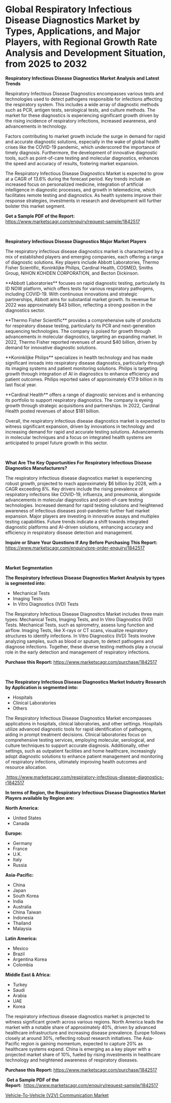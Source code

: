 <p><h1>Global Respiratory Infectious Disease Diagnostics Market by Types, Applications, and Major Players, with Regional Growth Rate Analysis and Development Situation, from 2025 to 2032</h1></p><p><strong>Respiratory Infectious Disease Diagnostics Market Analysis and Latest Trends</strong></p>
<p><p>Respiratory Infectious Disease Diagnostics encompasses various tests and technologies used to detect pathogens responsible for infections affecting the respiratory system. This includes a wide array of diagnostic methods such as PCR, antigen tests, serological tests, and culture methods. The market for these diagnostics is experiencing significant growth driven by the rising incidence of respiratory infections, increased awareness, and advancements in technology. </p><p>Factors contributing to market growth include the surge in demand for rapid and accurate diagnostic solutions, especially in the wake of global health crises like the COVID-19 pandemic, which underscored the importance of timely diagnosis. Furthermore, the development of innovative diagnostic tools, such as point-of-care testing and molecular diagnostics, enhances the speed and accuracy of results, fostering market expansion.</p><p>The Respiratory Infectious Disease Diagnostics Market is expected to grow at a CAGR of 13.6% during the forecast period. Key trends include an increased focus on personalized medicine, integration of artificial intelligence in diagnostic processes, and growth in telemedicine, which facilitates remote testing and diagnostics. As health systems improve their response strategies, investments in research and development will further bolster this market segment.</p></p>
<p><strong>Get a Sample PDF of the Report:&nbsp;</strong> <a href="https://www.marketscagr.com/enquiry/request-sample/1842517?utm_campaign=2936&utm_medium=2&utm_source=Github&utm_content=ia&utm_term=26032025&utm_id=respiratory-infectious-disease-diagnostics">https://www.marketscagr.com/enquiry/request-sample/1842517</a></p>
<p>&nbsp;</p>
<p><strong>Respiratory Infectious Disease Diagnostics Major Market Players</strong></p>
<p><p>The respiratory infectious disease diagnostics market is characterized by a mix of established players and emerging companies, each offering a range of diagnostic solutions. Key players include Abbott Laboratories, Thermo Fisher Scientific, Koninklijke Philips, Cardinal Health, COSMED, Smiths Group, NIHON KOHDEN CORPORATION, and Becton Dickinson.</p><p>**Abbott Laboratories** focuses on rapid diagnostic testing, particularly its ID NOW platform, which offers tests for various respiratory pathogens, including COVID-19. With continuous innovations and strategic partnerships, Abbott aims for substantial market growth. Its revenue for 2022 was approximately $43 billion, reflecting a strong position in the diagnostics sector.</p><p>**Thermo Fisher Scientific** provides a comprehensive suite of products for respiratory disease testing, particularly its PCR and next-generation sequencing technologies. The company is poised for growth through advancements in molecular diagnostics, targeting an expanding market. In 2022, Thermo Fisher reported revenues of around $40 billion, driven by demand for innovative diagnostic solutions.</p><p>**Koninklijke Philips** specializes in health technology and has made significant inroads into respiratory disease diagnostics, particularly through its imaging systems and patient monitoring solutions. Philips is targeting growth through integration of AI in diagnostics to enhance efficiency and patient outcomes. Philips reported sales of approximately €17.9 billion in its last fiscal year.</p><p>**Cardinal Health** offers a range of diagnostic services and is enhancing its portfolio to support respiratory diagnostics. The company is eyeing growth through strategic acquisitions and partnerships. In 2022, Cardinal Health posted revenues of about $181 billion.</p><p>Overall, the respiratory infectious disease diagnostics market is expected to witness significant expansion, driven by innovations in technology and increasing demand for rapid and accurate testing solutions. Advancements in molecular techniques and a focus on integrated health systems are anticipated to propel future growth in this sector.</p></p>
<p>&nbsp;</p>
<p><strong>What Are The Key Opportunities For Respiratory Infectious Disease Diagnostics Manufacturers?</strong></p>
<p><p>The respiratory infectious disease diagnostics market is experiencing robust growth, projected to reach approximately $6 billion by 2028, with a CAGR exceeding 8%. Key drivers include the rising prevalence of respiratory infections like COVID-19, influenza, and pneumonia, alongside advancements in molecular diagnostics and point-of-care testing technologies. Increased demand for rapid testing solutions and heightened awareness of infectious diseases post-pandemic further fuel market expansion. Major players are investing in innovative assays and multiplex testing capabilities. Future trends indicate a shift towards integrated diagnostic platforms and AI-driven solutions, enhancing accuracy and efficiency in respiratory disease detection and management.</p></p>
<p><strong>Inquire or Share Your Questions If Any Before Purchasing This Report:</strong> <a href="https://www.marketscagr.com/enquiry/pre-order-enquiry/1842517?utm_campaign=2936&utm_medium=2&utm_source=Github&utm_content=ia&utm_term=26032025&utm_id=respiratory-infectious-disease-diagnostics">https://www.marketscagr.com/enquiry/pre-order-enquiry/1842517</a></p>
<p>&nbsp;</p>
<p><strong>Market Segmentation</strong></p>
<p><strong>The Respiratory Infectious Disease Diagnostics Market Analysis by types is segmented into:</strong></p>
<p><ul><li>Mechanical Tests</li><li>Imaging Tests</li><li>In Vitro Diagnostics (IVD) Tests</li></ul></p>
<p><p>The Respiratory Infectious Disease Diagnostics Market includes three main types: Mechanical Tests, Imaging Tests, and In Vitro Diagnostics (IVD) Tests. Mechanical Tests, such as spirometry, assess lung function and airflow. Imaging Tests, like X-rays or CT scans, visualize respiratory structures to identify infections. In Vitro Diagnostics (IVD) Tests involve analyzing samples, such as blood or sputum, to detect pathogens and diagnose infections. Together, these diverse testing methods play a crucial role in the early detection and management of respiratory infections.</p></p>
<p><strong>Purchase this Report:&nbsp;</strong><a href="https://www.marketscagr.com/purchase/1842517?utm_campaign=2936&utm_medium=2&utm_source=Github&utm_content=ia&utm_term=26032025&utm_id=respiratory-infectious-disease-diagnostics">https://www.marketscagr.com/purchase/1842517</a></p>
<p>&nbsp;</p>
<p><strong>The Respiratory Infectious Disease Diagnostics Market Industry Research by Application is segmented into:</strong></p>
<p><ul><li>Hospitals</li><li>Clinical Laboratories</li><li>Others</li></ul></p>
<p><p>The Respiratory Infectious Disease Diagnostics Market encompasses applications in hospitals, clinical laboratories, and other settings. Hospitals utilize advanced diagnostic tools for rapid identification of pathogens, aiding in prompt treatment decisions. Clinical laboratories focus on comprehensive testing services, employing molecular, serological, and culture techniques to support accurate diagnosis. Additionally, other settings, such as outpatient facilities and home healthcare, increasingly adopt diagnostic solutions to enhance patient management and monitoring of respiratory infections, ultimately improving health outcomes and resource allocation.</p></p>
<p><a href="https://www.marketscagr.com/respiratory-infectious-disease-diagnostics-r1842517?utm_campaign=2936&utm_medium=2&utm_source=Github&utm_content=ia&utm_term=26032025&utm_id=respiratory-infectious-disease-diagnostics">&nbsp;https://www.marketscagr.com/respiratory-infectious-disease-diagnostics-r1842517</a></p>
<p><strong>In terms of Region, the Respiratory Infectious Disease Diagnostics Market Players available by Region are:</strong></p>
<p>
    <p> <strong> North America: </strong>
        <ul>
            <li>United States</li>
            <li>Canada</li>
        </ul>
        </p> 
    <p> <strong> Europe: </strong>
        <ul>
            <li>Germany</li>
            <li>France</li>
            <li>U.K.</li>
            <li>Italy</li>
            <li>Russia</li>
        </ul>
        </p> 
    <p> <strong> Asia-Pacific: </strong>
        <ul>
            <li>China</li>
            <li>Japan</li>
            <li>South Korea</li>
            <li>India</li>
            <li>Australia</li>
            <li>China Taiwan</li>
            <li>Indonesia</li>
            <li>Thailand</li>
            <li>Malaysia</li>
        </ul>
        </p> 
    <p> <strong> Latin America: </strong>
        <ul>
            <li>Mexico</li>
            <li>Brazil</li>
            <li>Argentina Korea</li>
            <li>Colombia</li>
        </ul>
        </p> 
    <p> <strong> Middle East & Africa: </strong>
        <ul>
            <li>Turkey</li>
            <li>Saudi</li>
            <li>Arabia</li>
            <li>UAE</li>
            <li>Korea</li>
        </ul>
    </p>
    </p>
<p><p>The respiratory infectious disease diagnostics market is projected to witness significant growth across various regions. North America leads the market with a notable share of approximately 40%, driven by advanced healthcare infrastructure and increasing disease prevalence. Europe follows closely at around 30%, reflecting robust research initiatives. The Asia-Pacific region is gaining momentum, expected to capture 20% as healthcare systems expand. China is emerging as a key player with a projected market share of 10%, fueled by rising investments in healthcare technology and heightened awareness of respiratory diseases.</p></p>
<p><strong>Purchase this Report: </strong><a href="https://www.marketscagr.com/purchase/1842517?utm_campaign=2936&utm_medium=2&utm_source=Github&utm_content=ia&utm_term=26032025&utm_id=respiratory-infectious-disease-diagnostics">https://www.marketscagr.com/purchase/1842517</a></p>
<p>&nbsp;<strong>Get a Sample PDF of the Report:&nbsp;&nbsp;</strong><a href="https://www.marketscagr.com/enquiry/request-sample/1842517?utm_campaign=2936&utm_medium=2&utm_source=Github&utm_content=ia&utm_term=26032025&utm_id=respiratory-infectious-disease-diagnostics">https://www.marketscagr.com/enquiry/request-sample/1842517</a></p>
<p><strong></strong></p>
<p><p><a href="https://github.com/haaszgettre6/Market-Research-Report-List-1/blob/main/vehicle-to-vehicle-v2v-communication-market.md?utm_campaign=2936&utm_medium=2&utm_source=Github&utm_content=ia&utm_term=26032025&utm_id=respiratory-infectious-disease-diagnostics">Vehicle-To-Vehicle (V2V) Communication Market</a></p></p>